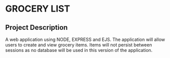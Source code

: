 <h1>GROCERY LIST</h1>

<h2>Project Description</h2>
A web application using NODE, EXPRESS and EJS. The application will allow users to create and view grocery items. Items will not persist between sessions as no database will be used in this version of the application.

